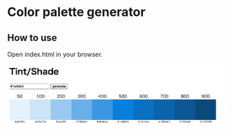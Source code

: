 # Color palette generator

## How to use

Open index.html in your browser.

![Screenshot](Screenshot.png)
